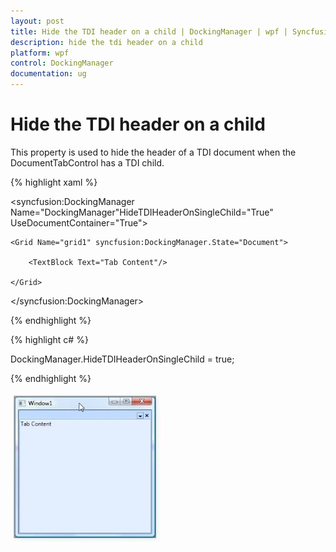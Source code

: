 ```yaml
---
layout: post
title: Hide the TDI header on a child | DockingManager | wpf | Syncfusion
description: hide the tdi header on a child
platform: wpf
control: DockingManager
documentation: ug
---
```


# Hide the TDI header on a child

This property is used to hide the header of a TDI document when the DocumentTabControl has a TDI child.

{% highlight xaml %}

<syncfusion:DockingManager Name="DockingManager"HideTDIHeaderOnSingleChild="True" UseDocumentContainer="True">

	<Grid Name="grid1" syncfusion:DockingManager.State="Document">   

		<TextBlock Text="Tab Content"/>

	</Grid>

</syncfusion:DockingManager>

{% endhighlight  %}

{% highlight c# %}

DockingManager.HideTDIHeaderOnSingleChild = true;

{% endhighlight  %}

![](Hide-the-TDI-header-on-a-child_images/Hide-the-TDI-header-on-a-child_img1.jpeg)
